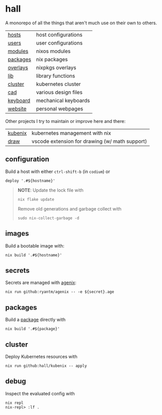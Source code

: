 # hall

A monorepo of all the things that aren't much use on their own to others.

|                                 |                      |
| ------------------------------- | -------------------- |
| [hosts](./hosts)                | host configurations  |
| [users](./users)                | user configurations  |
| [modules](./modules)            | nixos modules        |
| [packages](./packages)          | nix packages         |
| [overlays](./overlays)          | nixpkgs overlays     |
| [lib](./lib)                    | library functions    |
| [cluster](./cluster)            | kubernetes cluster   |
| [cad](./cad)                    | various design files |
| [keyboard](./packages/keyboard) | mechanical keyboards |
| [website](./website)            | personal webpages    |

Other projects I try to maintain or improve here and there:

|                                            |                                                |
| ------------------------------------------ | ---------------------------------------------- |
| [kubenix](https://github.com/hall/kubenix) | kubernetes management with nix                 |
| [draw](https://gitlab.com/hall/draw)       | vscode extension for drawing (w/ math support) |

## configuration

Build a host with either `ctrl-shift-b` (in `codium`) or

    deploy '.#${hostname}'

> **NOTE**:
> Update the lock file with
>
>     nix flake update
>
> Remove old generations and garbage collect with
>
>     sudo nix-collect-garbage -d

## images

Build a bootable image with:

    nix build '.#${hostname}'

## secrets

Secrets are managed with [agenix](https://github.com/ryantm/agenix):

    nix run github:ryantm/agenix -- -e ${secret}.age

## packages

Build a [package](./packages) directly with

    nix build '.#${package}'

## cluster

Deploy Kubernetes resources with

    nix run github:hall/kubenix -- apply

## debug

Inspect the evaluated config with

    nix repl
    nix-repl> :lf .
